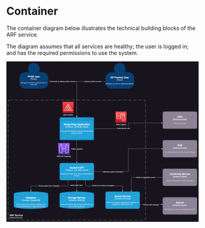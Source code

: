 # Container

The container diagram below illustrates the technical building blocks of the ARF service.

The diagram assumes that all services are healthy; the user is logged in; and has the required
permissions to use the system.

[//]: # (TODO: Replace this image with Mermaid once C4 models are fully supported.)

![Container Diagram](../../images/container-diagram.drawio.png)
